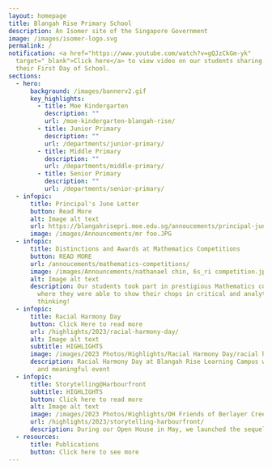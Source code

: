 ```yaml
---
layout: homepage
title: Blangah Rise Primary School
description: An Isomer site of the Singapore Government
image: /images/isomer-logo.svg
permalink: /
notification: <a href="https://www.youtube.com/watch?v=gQJzCkGm-yk"
  target="_blank">Click here</a> to view video on our students sharing about
  their First Day of School.
sections:
  - hero:
      background: /images/bannerv2.gif
      key_highlights:
        - title: Moe Kindergarten
          description: ""
          url: /moe-kindergarten-blangah-rise/
        - title: Junior Primary
          description: ""
          url: /departments/junior-primary/
        - title: Middle Primary
          description: ""
          url: /departments/middle-primary/
        - title: Senior Primary
          description: ""
          url: /departments/senior-primary/
  - infopic:
      title: Principal's June Letter
      button: Read More
      alt: Image alt text
      url: https://blangahrisepri.moe.edu.sg/annoucements/principal-june-letter/
      image: /images/Announcements/mr foo.JPG
  - infopic:
      title: Distinctions and Awards at Mathematics Competitions
      button: READ MORE
      url: /annoucements/mathematics-competitions/
      image: /images/Announcements/nathanael chin, 6s_ri competition.jpg
      alt: Image alt text
      description: Our students took part in prestigious Mathematics competitions
        where they were able to show their chops in critical and analytical
        thinking!
  - infopic:
      title: Racial Harmony Day
      button: Click Here to read more
      url: /highlights/2023/racial-harmony-day/
      alt: Image alt text
      subtitle: HIGHLIGHTS
      image: /images/2023 Photos/Highlights/Racial Harmony Day/racial harmony_10.jpeg
      description: Racial Harmony Day at Blangah Rise Learning Campus was a colorful
        and meaningful event
  - infopic:
      title: Storytelling@Harbourfront
      subtitle: HIGHLIGHTS
      button: Click here to read more
      alt: Image alt text
      image: /images/2023 Photos/Highlights/OH Friends of Berlayer Creek/img_6532.JPG
      url: /highlights/2023/storytelling-harbourfront/
      description: During our Open House in May, we launched the sequel...
  - resources:
      title: Publications
      button: Click here to see more
---
```

